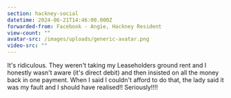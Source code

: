 ```yaml
---
section: hackney-social
datetime: 2024-06-21T14:46:00.000Z
forwarded-from: Facebook - Angie, Hackney Resident
view-count: ""
avatar-src: /images/uploads/generic-avatar.png
video-src: ""
---
```

It's ridiculous. They weren't taking my Leaseholders ground rent and I honestly wasn't aware (it's direct debit) and then insisted on all the money back in one payment. When I said I couldn't afford to do that, the lady said it was my fault and I should have realised!! Seriously!!!!
